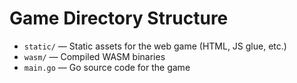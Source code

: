 # Game Directory Structure

- `static/` — Static assets for the web game (HTML, JS glue, etc.)
- `wasm/` — Compiled WASM binaries
- `main.go` — Go source code for the game
